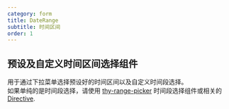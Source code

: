```yaml
---
category: form
title: DateRange
subtitle: 时间区间
order: 1
---
```


## 预设及自定义时间区间选择组件

用于通过下拉菜单选择预设好的时间区间以及自定义时间段选择。  
如果单纯的是时间段选择，请使用 [thy-range-picker](http://lib.worktile.live/ngx-tethys/components/date-picker/overview) 时间段选择组件或相关的 [Directive](https://angular.cn/guide/attribute-directives).  

